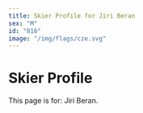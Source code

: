 ```yaml
---
title: Skier Profile for Jiri Beran
sex: "M"
id: "816"
image: "/img/flags/cze.svg" 
---
```


# Skier Profile

This page is for: Jiri Beran.
    